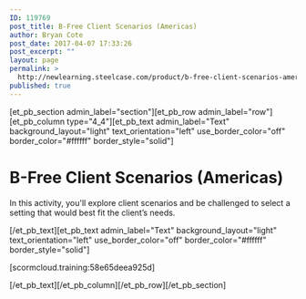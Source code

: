 ```yaml
---
ID: 119769
post_title: B-Free Client Scenarios (Americas)
author: Bryan Cote
post_date: 2017-04-07 17:33:26
post_excerpt: ""
layout: page
permalink: >
  http://newlearning.steelcase.com/product/b-free-client-scenarios-americas/
published: true
---
```

[et_pb_section admin_label="section"][et_pb_row admin_label="row"][et_pb_column type="4_4"][et_pb_text admin_label="Text" background_layout="light" text_orientation="left" use_border_color="off" border_color="#ffffff" border_style="solid"]

<!--<a style="color: #666666;" href="http://newlearning.steelcase.com/product/b-free/">&lt; Back To Grid</a>-->
<h1>B-Free Client Scenarios (Americas)</h1>
In this activity, you'll explore client scenarios and be challenged to select a setting that would best fit the client’s needs.

[/et_pb_text][et_pb_text admin_label="Text" background_layout="light" text_orientation="left" use_border_color="off" border_color="#ffffff" border_style="solid"]

[scormcloud.training:58e65deea925d]

[/et_pb_text][/et_pb_column][/et_pb_row][/et_pb_section]